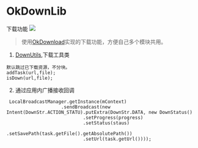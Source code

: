 # OkDownLib
下载功能 [![](https://jitpack.io/v/xuanu/OkDownLib.svg)](https://jitpack.io/#xuanu/OkDownLib)

> 使用[OkDownload](https://github.com/lingochamp/okdownload)实现的下载功能，方便自己多个模块共用。

1. [DownUtils](https://github.com/xuanu/OkDownLib/blob/master/okdownservice/src/main/java/aar/zeffect/cn/okdownservice/utils/DownUtils.java),下载工具类
```
默认跳过已下载资源，不分块。
addTask(url,file);
isDown(url,file);
```
2. 通过应用内广播接收回调

```
 LocalBroadcastManager.getInstance(mContext)
                    .sendBroadcast(new Intent(DownStr.ACTION_STATU).putExtra(DownStr.DATA, new DownStatus()
                            .setProgress(progress)
                            .setStatus(staus)
                            .setSavePath(task.getFile().getAbsolutePath())
                            .setUrl(task.getUrl())));
```
